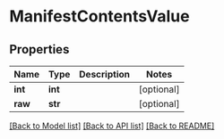 # ManifestContentsValue

## Properties
Name | Type | Description | Notes
------------ | ------------- | ------------- | -------------
**int** | **int** |  | [optional] 
**raw** | **str** |  | [optional] 

[[Back to Model list]](../README.md#documentation-for-models) [[Back to API list]](../README.md#documentation-for-api-endpoints) [[Back to README]](../README.md)


